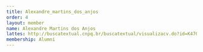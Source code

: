 ```yaml
---
title: Alexandre_martins_dos_anjos
order: 4
layout: member
name: Alexandre Martins dos Anjos
lattes: http://buscatextual.cnpq.br/buscatextual/visualizacv.do?id=K4704504H4
membership: Alumni
---
```


